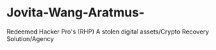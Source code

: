 # Jovita-Wang-Aratmus-
Redeemed Hacker Pro's (RHP) A stolen digital assets/Crypto Recovery Solution/Agency
